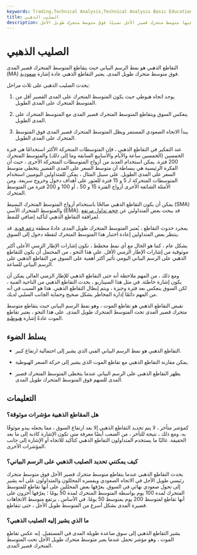 ```yaml
---
keywords: Trading,Technical Analysis,Technical Analysis Basic Education,Crypto
title: الصليب الذهبي
description: التقاطع الذهبي هو نمط شمعدان يمثل إشارة صعودية يتقاطع فيها متوسط متحرك قصير الأجل نسبيًا فوق متوسط متحرك طويل الأجل
---
```


# الصليب الذهبي
التقاطع الذهبي هو نمط الرسم البياني حيث يتقاطع المتوسط المتحرك قصير المدى (MA) فوق متوسط متحرك طويل المدى. يعتبر التقاطع الذهبي عادة إشارة [صعودية](/bullmarket).

يحدث الصليب الذهبي على ثلاث مراحل:

1. يوجد اتجاه هبوطي حيث يكون المتوسط المتحرك على المدى القصير أقل من المتوسط المتحرك على المدى الطويل.

1. ينعكس السوق ويتقاطع المتوسط المتحرك قصير المدى مع المتوسط المتحرك على المدى الطويل.

1. يبدأ الاتجاه الصعودي المستمر ويظل المتوسط المتحرك قصير المدى فوق المتوسط المتحرك على المدى الطويل.

عند التفكير في التقاطع الذهبي ، فإن المتوسطات المتحركة الأكثر استخدامًا هي فترة الخمسين (الخمسين ساعة والأيام والأسابيع السابقة وما إلى ذلك) والمتوسط المتحرك 200 فترة. يمكن استخدام العديد من أزواج المتوسطات المتحركة الأخرى ، حيث أن الفكرة الرئيسية هي ببساطة أن متوسط السعر على المدى القصير يتخطى متوسط السعر على المدى الطويل. على سبيل المثال ، يمكن للمتداولين اليوميين استخدام المتوسطات المتحركة لـ 5 و 15 فترة للعثور على أهداف دخول وخروج سريعة. ومن الأمثلة الشائعة الأخرى أزواج الفترة 15 و 50 ، أو 100 و 200 فترة من المتوسط المتحرك.

يمكن أن يكون التقاطع الذهبي صالحًا باستخدام أزواج المتوسط المتحرك البسيط (SMA) والمتوسط المتحرك الأسي (EMA). قد يبحث بعض المتداولين عن [حجم تداول مرتفع](/volume) لمرافقة التقاطع الذهبي لتأكيد إضافي للنمط.

بمجرد حدوث التقاطع ، يُعتبر المتوسط المتحرك طويل المدى عادةً منطقة [دعم قوية](/support). قد ينتظر بعض المتداولين إعادة اختبار هذا المتوسط المتحرك لنقطة دخول إلى السوق.

بشكل عام ، كما هو الحال مع أي نمط مخطط ، تكون إشارات الإطار الزمني الأعلى أكثر موثوقية من إشارات الإطار الزمني الأقل. على هذا النحو ، من المحتمل أن يكون للتقاطع الذهبي على الرسم البياني اليومي تأثير أكثر أهمية على السوق من التقاطع الذهبي على الرسم البياني للساعة.

ومع ذلك ، من المهم ملاحظة أنه حتى التقاطع الذهبي للإطار الزمني العالي يمكن أن يكون إشارة خاطئة. في مثل هذا السيناريو ، يحدث التقاطع الذهبي من الناحية الفنية ، لكن السوق ينعكس بعد فترة وجيزة ، ويتم إبطال التقاطع الذهبي. هذا هو السبب في أنه من المهم دائمًا إدارة المخاطر بشكل صحيح وحماية الجانب السلبي لديك.

نقيض التقاطع الذهبي هو تقاطع الموت ، وهو نمط الرسم البياني حيث يتقاطع متوسط متحرك قصير المدى تحت المتوسط المتحرك طويل المدى. على هذا النحو ، يعتبر تقاطع الموت عادةً إشارة [هبوطية](/bearmarket).

## يسلط الضوء

- التقاطع الذهبي هو نمط الرسم البياني الفني الذي يشير إلى احتمالية ارتفاع كبير.

- يمكن مقارنة التقاطع الذهبي مع تقاطع الموت الذي يشير إلى حركة السعر الهبوطية.

- يظهر التقاطع الذهبي على الرسم البياني عندما يتخطى المتوسط المتحرك قصير المدى للسهم فوق المتوسط المتحرك طويل المدى.

## التعليمات

### هل المقاطع الذهبية مؤشرات موثوقة؟

كمؤشر متأخر ، لا يتم تحديد التقاطع الذهبي إلا بعد ارتفاع السوق ، مما يجعله يبدو موثوقًا به. ومع ذلك ، نتيجة للتأخر ، من الصعب أيضًا معرفة متى تكون الإشارة كاذبة إلى ما بعد الحقيقة. غالبًا ما يستخدم المتداولون التقاطع الذهبي كتأكيد للاتجاه أو الإشارة إلى جانب المؤشرات الأخرى.

### كيف يمكنني تحديد الصليب الذهبي على الرسم البياني؟

يحدث التقاطع الذهبي عندما يتقاطع متوسط متحرك قصير الأجل فوق متوسط متحرك رئيسي طويل الأجل في الاتجاه الصعودي ويفسره المحللون والمتداولون على أنه يشير إلى تحول صعودي نهائي في السوق. يعرّفها بعض المحللين على أنها تقاطع للمتوسط المتحرك لمدة 100 يوم بواسطة المتوسط المتحرك لمدة 50 يومًا ؛ يعرّفها آخرون على أنها تقاطع لمتوسط 200 يوم بمتوسط 50 يومًا. في الأساس ، يرتفع متوسط الاتجاهات قصيرة المدى بشكل أسرع من المتوسط طويل الأجل ، حتى تتقاطع.

### ما الذي يشير إليه الصليب الذهبي؟

يشير التقاطع الذهبي إلى سوق صاعدة طويلة المدى في المستقبل. إنه عكس تقاطع الموت ، وهو مؤشر تحمل عندما يعبر متوسط متحرك طويل الأجل تحت المتوسط المتحرك قصير المدى.

